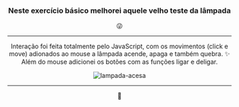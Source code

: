 <div class="body" align="center">
<h3>Neste exercício básico melhorei aquele velho teste da lâmpada</h3> 😜 
<hr>
Interação foi feita totalmente pelo JavaScript, com os movimentos (click e move) adionados ao mouse a lâmpada acende, apaga e também quebra. ✨
Além do mouse adicionei os botões com as funções ligar e deligar. 

![lampada-acesa](https://user-images.githubusercontent.com/69096002/96531560-5197df00-1260-11eb-886c-5d67e72253c0.png)

<hr>
🚀
</div>
